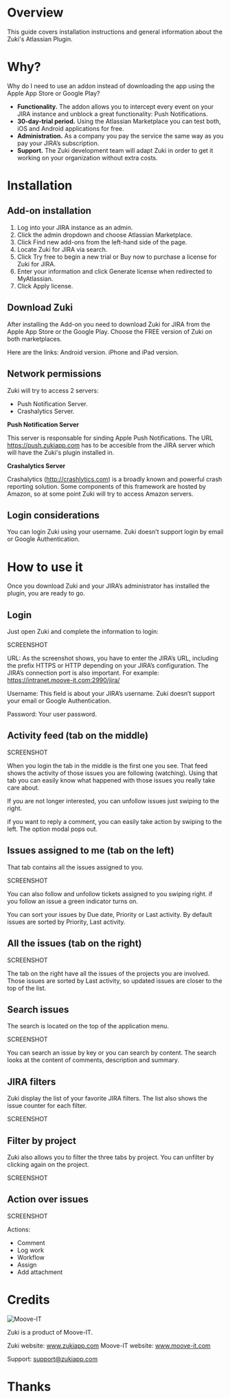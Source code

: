 Overview 
========
This guide covers installation instructions and general information about the Zuki's Atlassian Plugin.

Why?
====
Why do I need to use an addon instead of downloading the app using the Apple App Store or Google Play?

* **Functionality.** The addon allows you to intercept every event on your JIRA instance and unblock a great functionality: Push Notifications.
* **30-day-trial period.** Using the Atlassian Marketplace you can test both, iOS and Android applications for free.
* **Administration.** As a company you pay the service the same way as you pay your JIRA’s subscription.
* **Support.** The Zuki development team will adapt Zuki in order to get it working on your organization without extra costs.

Installation
============

Add-on installation
-------------------

1. Log into your JIRA instance as an admin.
2. Click the admin dropdown and choose Atlassian Marketplace.
3. Click Find new add-ons from the left-hand side of the page.
4. Locate Zuki for JIRA via search.
5. Click Try free to begin a new trial or Buy now to purchase a license for Zuki for JIRA.
6. Enter your information and click Generate license when redirected to MyAtlassian.
7. Click Apply license.

Download Zuki
-------------

After installing the Add-on you need to download Zuki for JIRA from the Apple App Store or the Google Play. Choose the FREE version of Zuki on both marketplaces.

Here are the links:
Android version.
iPhone and iPad version.

Network permissions
-------------------
Zuki will try to access 2 servers:
- Push Notification Server.
- Crashalytics Server. 

**Push Notification Server**

This server is responsable for sinding Apple Push Notifications.
The URL https://push.zukiapp.com has to be accesible from the JIRA server which will have the Zuki's plugin installed in.  

**Crashalytics Server**

Crashalytics (http://crashlytics.com) is a broadly known and powerful crash reporting solution. Some components of this framework are hosted by Amazon, so at some point Zuki will try to access Amazon servers.

Login considerations
--------------------
You can login Zuki using your username. Zuki doesn’t support login by email or Google Authentication. 


How to use it
=============

Once you download Zuki and  your JIRA’s administrator has  installed the plugin, you are ready to go.

Login
-----

Just open Zuki and complete the information to login:

SCREENSHOT

URL: As the screenshot shows, you have to enter the JIRA’s URL, including the prefix HTTPS or HTTP depending on your JIRA’s configuration. The JIRA’s connection port is also important. For example: https://intranet.moove-it.com:2990/jira/

Username: This field is about your JIRA’s username. Zuki doesn’t support your email or Google Authentication. 

Password: Your user password.

Activity feed (tab on the middle)
---------------------------------

SCREENSHOT

When you login the tab in the middle is the first one you see. That feed shows the activity of those issues you are following (watching). 
Using that tab you can easily know what happened with those issues you really take care about.

If you are not longer interested, you can unfollow issues just swiping to the right. 

if you want to reply a comment, you can easily take action by swiping to the left. The option modal pops out.

Issues assigned to me (tab on the left)
---------------------------------------

That tab contains all the issues assigned to you. 

SCREENSHOT

You can also follow and unfollow tickets assigned to you swiping right. if you follow an issue a green indicator turns on.

You can sort your issues by Due date, Priority or Last activity. By default issues are sorted by Priority, Last activity.

All the issues (tab on the right)
---------------------------------

SCREENSHOT

The tab on the right have all the issues of the projects you are involved. Those issues are sorted by Last activity, so updated issues are closer to the top of the list.

Search issues
-------------

The search is located on the top of the application menu.

SCREENSHOT

You can search an issue by key or you can search by content. The search looks at the content of comments, description and summary.

JIRA filters
------------

Zuki display the list of your favorite JIRA filters. The list also shows the issue counter for each filter.

SCREENSHOT

Filter by project
-----------------

Zuki also allows you to filter the three tabs by project. You can unfilter by clicking again on the project.

SCREENSHOT

Action over issues
------------------

SCREENSHOT

Actions:
- Comment
- Log work
- Workflow
- Assign
- Add attachment

Credits
=======

![Moove-IT](http://moove-it.com/assets/logos/mooveitLogo-f5be7bdde9998bbdfae39475d3f3d460.png?raw=true)

Zuki is a product of Moove-IT.

Zuki website: www.zukiapp.com
Moove-IT website: www.moove-it.com

Support: support@zukiapp.com

Thanks
======





 



